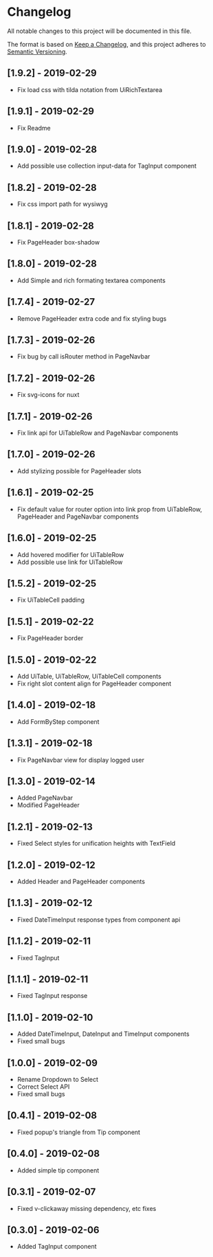 # Changelog
All notable changes to this project will be documented in this file.

The format is based on [Keep a Changelog](https://keepachangelog.com/en/1.0.0/),
and this project adheres to [Semantic Versioning](https://semver.org/spec/v2.0.0.html).

## [1.9.2] - 2019-02-29
- Fix load css with tilda notation from UiRichTextarea

## [1.9.1] - 2019-02-29
- Fix Readme

## [1.9.0] - 2019-02-28
- Add possible use collection input-data for TagInput component

## [1.8.2] - 2019-02-28
- Fix css import path for wysiwyg

## [1.8.1] - 2019-02-28
- Fix PageHeader box-shadow

## [1.8.0] - 2019-02-28
- Add Simple and rich formating textarea components

## [1.7.4] - 2019-02-27
- Remove PageHeader extra code and fix styling bugs

## [1.7.3] - 2019-02-26
- Fix bug by call isRouter method in PageNavbar

## [1.7.2] - 2019-02-26
- Fix svg-icons for nuxt

## [1.7.1] - 2019-02-26
- Fix link api for UiTableRow and PageNavbar components

## [1.7.0] - 2019-02-26
- Add stylizing possible for PageHeader slots

## [1.6.1] - 2019-02-25
- Fix default value for router option into link prop from UiTableRow, PageHeader and PageNavbar components

## [1.6.0] - 2019-02-25
- Add hovered modifier for UiTableRow
- Add possible use link for UiTableRow

## [1.5.2] - 2019-02-25
- Fix UiTableCell padding

## [1.5.1] - 2019-02-22
- Fix PageHeader border

## [1.5.0] - 2019-02-22
- Add UiTable, UiTableRow, UiTableCell components
- Fix right slot content align for PageHeader component

## [1.4.0] - 2019-02-18
- Add FormByStep component

## [1.3.1] - 2019-02-18
- Fix PageNavbar view for display logged user

## [1.3.0] - 2019-02-14
- Added PageNavbar
- Modified PageHeader

## [1.2.1] - 2019-02-13
- Fixed Select styles for unification heights with TextField

## [1.2.0] - 2019-02-12
- Added Header and PageHeader components

## [1.1.3] - 2019-02-12
- Fixed DateTimeInput response types from component api

## [1.1.2] - 2019-02-11
- Fixed TagInput

## [1.1.1] - 2019-02-11
- Fixed TagInput response

## [1.1.0] - 2019-02-10
- Added DateTimeInput, DateInput and TimeInput components
- Fixed small bugs

## [1.0.0] - 2019-02-09
- Rename Dropdown to Select
- Correct Select API
- Fixed small bugs

## [0.4.1] - 2019-02-08
- Fixed popup's triangle from Tip component

## [0.4.0] - 2019-02-08
- Added simple tip component

## [0.3.1] - 2019-02-07
- Fixed v-clickaway missing dependency, etc fixes

## [0.3.0] - 2019-02-06
- Added TagInput component

